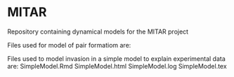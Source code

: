 # MITAR
Repository containing dynamical models for the MITAR project

Files used for model of pair formatiom are:

Files used to model invasion in a simple model to explain experimental data are:
 SimpleModel.Rmd
 SimpleModel.html
 SimpleModel.log
 SimpleModel.tex
 
 

